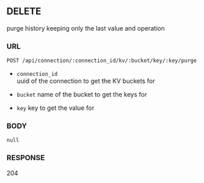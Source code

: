 
## DELETE
purge history keeping only the last value and operation


### URL
```
POST /api/connection/:connection_id/kv/:bucket/key/:key/purge
```
- `connection_id`  
uuid of the connection to get the KV buckets for

- `bucket`
name of the bucket to get the keys for

- `key`
key to get the value for


### BODY
`null`

### RESPONSE
204


